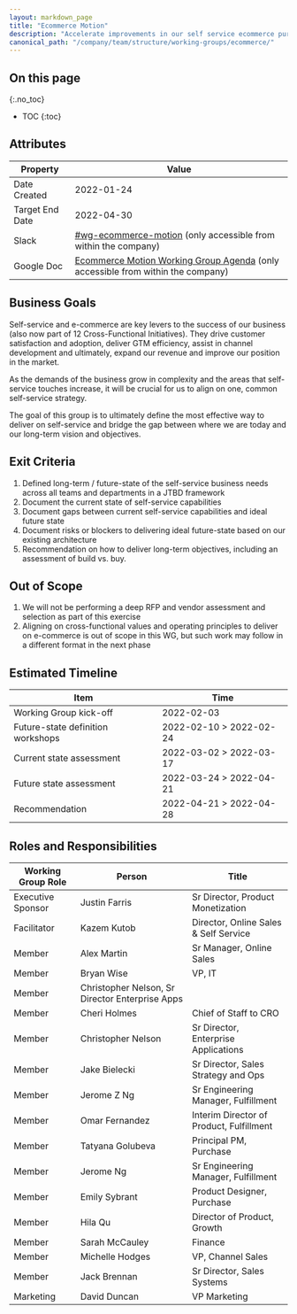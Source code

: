 ```yaml
---
layout: markdown_page
title: "Ecommerce Motion"
description: "Accelerate improvements in our self service ecommerce purchasing experience"
canonical_path: "/company/team/structure/working-groups/ecommerce/"
---
```


## On this page
{:.no_toc}

- TOC
{:toc}

## Attributes

| Property        | Value           |
|-----------------|-----------------|
| Date Created    | 2022-01-24 |
| Target End Date | 2022-04-30 |
| Slack           | [#wg-ecommerce-motion](https://gitlab.slack.com/archives/C03012Y7UHH) (only accessible from within the company) |
| Google Doc      | [Ecommerce Motion Working Group Agenda](https://docs.google.com/document/d/1FoUek4p2ELwuQT4IY-nQof4ft2udG2Ks_jFQiIrn7is/edit#heading=h.hhbpi9bc829) (only accessible from within the company) |

## Business Goals

Self-service and e-commerce are key levers to the success of our business (also now part of 12 Cross-Functional Initiatives). They drive customer satisfaction and adoption, deliver GTM efficiency, assist in channel development and ultimately, expand our revenue and improve our position in the market.

As the demands of the business grow in complexity and the areas that self-service touches increase, it will be crucial for us to align on one, common self-service strategy.

The goal of this group is to ultimately define the most effective way to deliver on self-service and bridge the gap between where we are today and our long-term vision and objectives.


## Exit Criteria 
1. Defined long-term / future-state of the self-service business needs across all teams and departments in a JTBD framework
1. Document the current state of self-service capabilities
1. Document gaps between current self-service capabilities and ideal future state
1. Document risks or blockers to delivering ideal future-state based on our existing architecture
1. Recommendation on how to deliver long-term objectives, including an assessment of build vs. buy.

## Out of Scope
1. We will not be performing a deep RFP and vendor assessment and selection as part of this exercise
1. Aligning on cross-functional values and operating principles to deliver on e-commerce is out of scope in this WG, but such work may follow in a different format in the next phase


## Estimated Timeline
| Item | Time |
| ----- | ----- |
| Working Group kick-off | 2022-02-03 |
| Future-state definition workshops | 2022-02-10 > 2022-02-24 |
| Current state assessment | 2022-03-02 > 2022-03-17 |
| Future state assessment | 2022-03-24 > 2022-04-21 |
| Recommendation | 2022-04-21 > 2022-04-28 |



## Roles and Responsibilities

| Working Group Role    | Person                | Title                                           |
|-----------------------|-----------------------|-------------------------------------------------|
| Executive Sponsor | Justin Farris | Sr Director, Product Monetization |
| Facilitator | Kazem Kutob | Director, Online Sales & Self Service |
| Member | Alex Martin | Sr Manager, Online Sales |
| Member | Bryan Wise | VP, IT |
| Member | Christopher Nelson, Sr Director Enterprise Apps |
| Member | Cheri Holmes | Chief of Staff to CRO |
| Member | Christopher Nelson | Sr Director, Enterprise Applications |
| Member | Jake Bielecki | Sr Director, Sales Strategy and Ops |
| Member | Jerome Z Ng | Sr Engineering Manager, Fulfillment |
| Member | Omar Fernandez | Interim Director of Product, Fulfillment | 
| Member | Tatyana Golubeva | Principal PM, Purchase |
| Member | Jerome Ng | Sr Engineering Manager, Fulfillment |
| Member | Emily Sybrant | Product Designer, Purchase |
| Member | Hila Qu | Director of Product, Growth |
| Member | Sarah McCauley | Finance |
| Member | Michelle Hodges | VP, Channel Sales |
| Member | Jack Brennan | Sr Director, Sales Systems |
| Marketing | David Duncan | VP Marketing |

